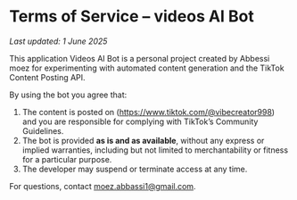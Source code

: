 # Terms of Service – videos AI Bot

_Last updated: 1 June 2025_

This application Videos AI Bot is a personal project created by Abbessi moez for experimenting with automated content generation and the TikTok Content Posting API.

By using the bot you agree that:
1. The content is posted on (https://www.tiktok.com/@vibecreator998) and you are responsible for complying with TikTok’s Community Guidelines.
2. The bot is provided **as is and as available**, without any express or implied warranties, including but not limited to merchantability or fitness for a particular purpose.
3. The developer may suspend or terminate access at any time.

For questions, contact moez.abbassi1@gmail.com.
